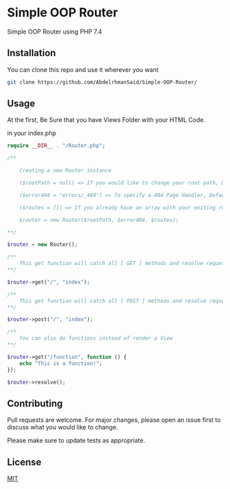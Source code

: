 # Simple OOP Router

Simple OOP Router using PHP 7.4

## Installation

You can clone this repo and use it wherever you want

```bash
git clone https://github.com/AbdelrhmanSaid/Simple-OOP-Router/
```

## Usage
At the first, Be Sure that you have Views Folder with your HTML Code.

in your index.php
```php
require __DIR__ . "/Router.php";

/**

    Creating a new Router instance

    ($rootPath = null) => If you would like to change your root path, Default is dirname(__DIR)

    ($error404 = "errors/_404") => To specify a 404 Page Handler, Default is (_404) in views/errors directory.

    ($routes = []) => If you already have an array with your exiting routes, you can easily import it here.

    $router = new Router($rootPath, $error404, $routes);

**/

$router = new Router();

/**
    This get function will catch all [ GET ] methods and resolve requests to its paths
**/

$router->get("/", "index");

/**
    This get function will catch all [ POST ] methods and resolve requests to its paths
**/

$router->post("/", "index");

/**
    You can also do functions instead of render a View
**/

$router->get("/function", function () {
    echo "This is a function!";
});

$router->resolve();

```

## Contributing
Pull requests are welcome. For major changes, please open an issue first to discuss what you would like to change.

Please make sure to update tests as appropriate.

## License
[MIT](https://choosealicense.com/licenses/mit/)
